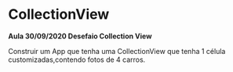 # CollectionView

<b>Aula 30/09/2020 Desefaio Collection View</b>

Construir um App que tenha uma CollectionView que tenha 1 célula customizadas,contendo fotos de 4 carros. 
